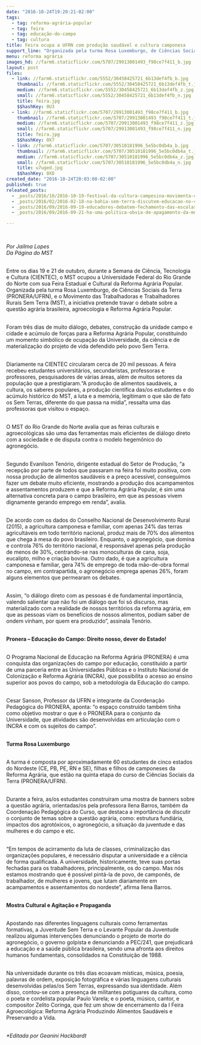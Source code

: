 ```yaml
---
date: "2016-10-24T19:20:21-02:00"
tags:
  - tag: reforma-agrária-popular
  - tag: feira
  - tag: educação-do-campo
  - tag: cultura
title: Feira ocupa a UFRN com produção saudável e cultura camponesa
support_line: "Organizada pela turma Rosa Luxemburgo, de Ciências Sociais da Terra e o MST, a iniciativa pretende travar o debate sobre a questão agrária brasileira, agroecologia e Reforma Agrária Popular"
menu: reforma agrária
images_hd: //farm6.staticflickr.com/5707/29913001493_f98ce7f411_b.jpg
layout: post
files:
  - link: //farm6.staticflickr.com/5552/30458425721_6b13def4fb_b.jpg
    thumbnail: //farm6.staticflickr.com/5552/30458425721_6b13def4fb_t.jpg
    medium: //farm6.staticflickr.com/5552/30458425721_6b13def4fb_z.jpg
    small: //farm6.staticflickr.com/5552/30458425721_6b13def4fb_n.jpg
    title: feira.jpg
    $$hashKey: 0U3
  - link: //farm6.staticflickr.com/5707/29913001493_f98ce7f411_b.jpg
    thumbnail: //farm6.staticflickr.com/5707/29913001493_f98ce7f411_t.jpg
    medium: //farm6.staticflickr.com/5707/29913001493_f98ce7f411_z.jpg
    small: //farm6.staticflickr.com/5707/29913001493_f98ce7f411_n.jpg
    title: feira.jpg
    $$hashKey: 0X7
  - link: //farm6.staticflickr.com/5707/30510181996_5e5bc0db4a_b.jpg
    thumbnail: //farm6.staticflickr.com/5707/30510181996_5e5bc0db4a_t.jpg
    medium: //farm6.staticflickr.com/5707/30510181996_5e5bc0db4a_z.jpg
    small: //farm6.staticflickr.com/5707/30510181996_5e5bc0db4a_n.jpg
    title: u7uged.jpg
    $$hashKey: 0XD
created_date: "2016-10-24T20:03:00-02:00"
published: true
releated_posts:
  - _posts/2016/10/2016-10-19-festival-da-cultura-campesina-movimenta-campo-do-meio.md
  - _posts/2016/02/2016-02-18-na-bahia-sem-terra-discutem-educacao-no-campo-e-agroecologia.md
  - _posts/2016/09/2016-09-19-educadores-debatem-fechamento-das-escolas-do-campo-no-rs.md
  - _posts/2016/09/2016-09-21-ha-uma-politica-obvia-de-apagamento-da-memoria-de-que-existe-educacao-no-campo.md

---
```

<p>&nbsp;</p>

<p><em>Por Jailma Lopes<br />
Da P&aacute;gina do MST</em></p>

<p><br />
Entre os dias 19 e 21 de outubro, durante a Semana de Ci&ecirc;ncia, Tecnologia e Cultura (CIENTEC), o MST ocupou&nbsp;a Universidade Federal do Rio Grande do Norte com sua Feira Estadual e Cultural da Reforma Agr&aacute;ria Popular. Organizada pela turma Rosa Luxemburgo, de Ci&ecirc;ncias Sociais da Terra (PRONERA/UFRN), e o Movimento das Trabalhadoras e Trabalhadores Rurais Sem Terra (MST), a iniciativa pretende travar o debate sobre a quest&atilde;o agr&aacute;ria brasileira, agroecologia e Reforma Agr&aacute;ria Popular.</p>

<p><br />
Foram tr&ecirc;s dias de muito di&aacute;logo, debates, constru&ccedil;&atilde;o da unidade campo e cidade e ac&uacute;mulo de for&ccedil;as para a Reforma Agr&aacute;ria Popular, constituindo um momento simb&oacute;lico de ocupa&ccedil;&atilde;o da Universidade, da ci&ecirc;ncia e de materializa&ccedil;&atilde;o do projeto de vida defendido pelo povo Sem Terra.</p>

<p><br />
Diariamente na CIENTEC circularam cerca de 20 mil pessoas. A feira recebeu estudantes universit&aacute;rios, secundaristas, professoras e professores, pesquisadores de v&aacute;rias &aacute;reas, al&eacute;m de muitos setores da popula&ccedil;&atilde;o que a prestigiaram.&ldquo;A produ&ccedil;&atilde;o de alimentos saud&aacute;veis, a cultura, os saberes populares, a produ&ccedil;&atilde;o cient&iacute;fica das/os estudantes e do ac&uacute;mulo hist&oacute;rico do MST, a luta e a mem&oacute;ria, legitimam o que s&atilde;o de fato os Sem Terras, diferente do que passa na m&iacute;dia&rdquo;, ressalta uma das professoras que visitou o espa&ccedil;o.</p>

<p>&nbsp;<br />
O MST do Rio Grande do Norte avalia que as feiras culturais e agroecol&oacute;gicas s&atilde;o uma das ferramentas mais eficientes de di&aacute;logo direto com a sociedade e de disputa contra o modelo hegem&ocirc;nico do agroneg&oacute;cio. &nbsp;</p>

<p><br />
Segundo Evanilson Ten&oacute;rio, dirigente estadual do Setor de Produ&ccedil;&atilde;o, &ldquo;a recep&ccedil;&atilde;o por parte de todos que passaram na feira foi muito positiva, com nossa produ&ccedil;&atilde;o de alimentos saud&aacute;veis e a pre&ccedil;o acess&iacute;vel, conseguimos fazer um debate muito eficiente, mostrando a produ&ccedil;&atilde;o dos acampamentos e assentamentos produzem e que a Reforma Agr&aacute;ria Popular, &eacute; sim uma alternativa concreta para o campo brasileiro, em que as pessoas vivem dignamente gerando emprego em renda&rdquo;, avalia.</p>

<p><br />
De acordo com os dados do Conselho Nacional de Desenvolvimento Rural (2015), a agricultura camponesa e familiar, com apenas 24% das terras agricult&aacute;veis em todo territ&oacute;rio nacional, produz mais de 70% dos alimentos que chega &agrave; mesa do povo brasileiro. Enquanto, o agroneg&oacute;cio, que domina e controla 76% do territ&oacute;rio nacional, &eacute; respons&aacute;vel apenas pela produ&ccedil;&atilde;o de menos de 30%, centrando-se nas monoculturas de cana, soja, eucalipto, milho e cria&ccedil;&atilde;o bovina. Outro dado, &eacute; que a agricultura camponesa e familiar, gera 74% de emprego de toda m&atilde;o-de-obra formal no campo, em contrapartida, o agroneg&oacute;cio emprega apenas 26%, foram alguns elementos que permearam os debates.&nbsp;</p>

<p><br />
Assim, &ldquo;o di&aacute;logo direto com as pessoas &eacute; de fundamental import&acirc;ncia, valendo salientar que n&atilde;o foi um di&aacute;logo que foi s&oacute; discurso, mas materializado com a realidade de nossos territ&oacute;rios da reforma agr&aacute;ria, em que as pessoas viam os benef&iacute;cios de nossos alimentos, podiam saber de ondem vinham, por quem era produzido&rdquo;, assinala Ten&oacute;rio.</p>

<p><br />
<strong>Pronera &ndash; Educa&ccedil;&atilde;o do Campo: Direito nosso, dever do Estado!</strong></p>

<p><br />
O Programa Nacional de Educa&ccedil;&atilde;o na Reforma Agr&aacute;ria (PRONERA) &eacute; uma conquista das organiza&ccedil;&otilde;es do campo por educa&ccedil;&atilde;o, constitu&iacute;do a partir de uma parceria entre as Universidades P&uacute;blicas e o Instituto Nacional de Coloniza&ccedil;&atilde;o e Reforma Agr&aacute;ria (INCRA), que possibilita o acesso ao ensino superior aos povos do campo, sob a metodologia da Educa&ccedil;&atilde;o do campo.&nbsp;</p>

<p><br />
Cesar Sanson, Professor da UFRN e integrante da Coordena&ccedil;&atilde;o Pedag&oacute;gica do PRONERA, aponta: &ldquo;o espa&ccedil;o constru&iacute;do tamb&eacute;m tinha como objetivo mostrar o que &eacute; o PRONERA para o conjunto da Universidade, que atividades s&atilde;o desenvolvidas em articula&ccedil;&atilde;o com o INCRA e com os sujeitos do campo&rdquo;.</p>

<p><br />
<strong>Turma Rosa Luxemburgo</strong></p>

<p><br />
A turma &eacute; composta por aproximadamente 60 estudantes de cinco estados do Nordeste (CE, PB, PE, RN e SE), filhas e filhos de camponeses da Reforma Agr&aacute;ria, que est&atilde;o na quinta etapa do curso de Ci&ecirc;ncias Sociais da Terra (PRONERA/UFRN).&nbsp;</p>

<p><br />
Durante a feira, as/os estudantes constru&iacute;ram uma mostra de banners sobre a quest&atilde;o agr&aacute;ria, orientadas/os pela professora Ilena Barros, tamb&eacute;m da Coordena&ccedil;&atilde;o Pedag&oacute;gica do Curso, que destaca a import&acirc;ncia de discutir o conjunto de temas sobre a quest&atilde;o agr&aacute;ria, como: estrutura fundi&aacute;ria, impactos dos agrot&oacute;xicos, o agroneg&oacute;cio, a situa&ccedil;&atilde;o da juventude e das mulheres e do campo e etc.</p>

<p><br />
&ldquo;Em tempos de acirramento da luta de classes, criminaliza&ccedil;&atilde;o das organiza&ccedil;&otilde;es populares, &eacute; necess&aacute;rio disputar a universidade e a ci&ecirc;ncia de forma qualificada. A universidade, historicamente, teve suas portas fechadas para os trabalhadores, principalmente, os do campo. Mas n&oacute;s estamos mostrando que &eacute; poss&iacute;vel pint&aacute;-la de povo, de campon&ecirc;s, de trabalhador, de mulheres e jovens, que lutam diariamente em acampamentos e assentamentos do nordeste&rdquo;, afirma Ilena Barros.</p>

<p><br />
<strong>Mostra Cultural e Agita&ccedil;&atilde;o e Propaganda</strong></p>

<p><br />
Apostando nas diferentes linguagens culturais como ferramentas formativas, a Juventude Sem Terra e o Levante Popular da Juventude realizou algumas interven&ccedil;&otilde;es denunciando o projeto de morte do agroneg&oacute;cio, o governo golpista e denunciando a PEC/241, que prejudicar&aacute; a educa&ccedil;&atilde;o e a sa&uacute;de p&uacute;blica brasileira, sendo uma afronta aos direitos humanos fundamentais, consolidados na Constitui&ccedil;&atilde;o de 1988.</p>

<p><br />
Na universidade durante os tr&ecirc;s dias ecoavam m&iacute;sticas, m&uacute;sica, poesia, palavras de ordem, exposi&ccedil;&atilde;o fotogr&aacute;fica e v&aacute;rias linguagens culturais desenvolvidas pelas/os Sem Terras, expressando sua identidade. Al&eacute;m disso, contou-se com a presen&ccedil;a de militantes potiguares da cultura, como o poeta e cordelista popular Paulo Varela; e o poeta, m&uacute;sico, cantor, e compositor Zelito Coringa, que fez um show de encerramento da I Feira Agroecol&oacute;gica: Reforma Agr&aacute;ria Produzindo Alimentos Saud&aacute;veis e Preservando a Vida.</p>

<p><br />
<em>*Editada por Geanini Hackbardt</em></p>

<p>&nbsp;</p>
